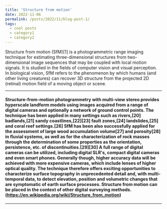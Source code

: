 ```yaml
---
title: 'Structure from motion'
date: 2022-11-06
permalink: /posts/2022/11/blog-post-1/
tags:
  - cool posts
  - category1
  - category2
---
```


Structure from motion (SfM)[1] is a photogrammetric range imaging technique for estimating three-dimensional structures from two-dimensional image 
sequences that may be coupled with local motion signals. It is studied in the fields of computer vision and visual perception. In biological vision, 
SfM refers to the phenomenon by which humans (and other living creatures) can recover 3D structure from the projected 2D (retinal) motion field of 
a moving object or scene.

---
#### Structure-from-motion photogrammetry with multi-view stereo provides hyperscale landform models using images acquired from a range of digital cameras and optionally a network of ground control points. The technique has been applied in many settings such as rivers,[20] badlands,[21] sandy coastlines,[22][23] fault zones,[24] landslides,[25] and coral reef settings.[26] SfM has been also successfully applied for the assessment of large wood accumulation volume[27] and porosity[28] in fluvial systems, as well as for the characterization of rock masses through the determination of some properties as the orientation, persistence, etc. of discontinuities.[29][30] A full range of digital cameras can be utilized, including digital SLR's, compact digital cameras and even smart phones. Generally though, higher accuracy data will be achieved with more expensive cameras, which include lenses of higher optical quality. The technique therefore offers exciting opportunities to characterize surface topography in unprecedented detail and, with multi-temporal data, to detect elevation, position and volumetric changes that are symptomatic of earth surface processes. Structure from motion can be placed in the context of other digital surveying methods. (https://en.wikipedia.org/wiki/Structure_from_motion)
---
